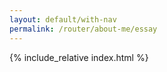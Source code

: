 ```yaml
---
layout: default/with-nav
permalink: /router/about-me/essay
---
```


<style>
  {% include_relative index.css %}
</style>

{% include_relative index.html %}
